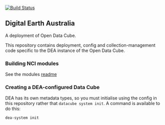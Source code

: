 [![Build Status](https://travis-ci.org/GeoscienceAustralia/digitalearthau.svg?branch=develop)](https://travis-ci.org/GeoscienceAustralia/digitalearthau)

## Digital Earth Australia

A deployment of Open Data Cube.

This repository contains deployment, config and collection-management code specific
to the DEA instance of the Open Data Cube.

### Building NCI modules

See the modules [readme](modules/README.md)

### Creating a DEA-configured Data Cube

DEA has its own metadata types, so you must initialise using the config in this
repository rather that `datacube system init`. A command is available to do this:

    dea-system init
